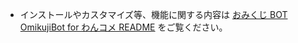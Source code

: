 - インストールやカスタマイズ等、機能に関する内容は [おみくじ BOT OmikujiBot for わんコメ README](/packages/OmikujiBot/core/OmikujiBot/README.md) をご覧ください。
